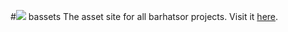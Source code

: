 #<img src="https://bassets.github.io/bassets-icon.svg"> bassets
The asset site for all barhatsor projects. Visit it [here](https://bassets.github.io).
